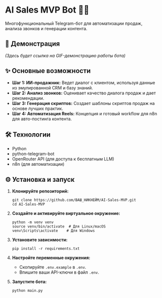 # AI Sales MVP Bot 🤖💼

Многофункциональный Telegram-бот для автоматизации продаж, анализа звонков и генерации контента.

## 🚀 Демонстрация

*(Здесь будет ссылка на GIF-демонстрацию работы бота)*

## ✨ Основные возможности

- **Шаг 1: ИИ-продажник:** Ведет диалог с клиентом, используя данные из эмулированной CRM и базу знаний.
- **Шаг 2: Анализ звонков:** Оценивает качество диалога продаж и дает рекомендации.
- **Шаг 3: Генерация скриптов:** Создает шаблоны скриптов продаж на основе лучших практик.
- **Шаг 4: Автоматизация Reels:** Концепция и готовый workflow для n8n для авто-постинга контента.

## 🛠️ Технологии

- Python
- python-telegram-bot
- OpenRouter API (для доступа к бесплатным LLM)
- n8n (для автоматизации)

## ⚙️ Установка и запуск

1.  **Клонируйте репозиторий:**
    ```
    git clone https://github.com/ВАШ_НИКНЕЙМ/AI-Sales-MVP.git
    cd AI-Sales-MVP
    ```
2.  **Создайте и активируйте виртуальное окружение:**
    ```
    python -m venv venv
    source venv/bin/activate  # Для Linux/macOS
    venv\Scripts\activate    # Для Windows
    ```
3.  **Установите зависимости:**
    ```
    pip install -r requirements.txt
    ```
4.  **Настройте переменные окружения:**
    - Скопируйте `.env.example` в `.env`.
    - Впишите ваши API-ключи в файл `.env`.

5.  **Запустите бота:**
    ```
    python main.py
    ```
